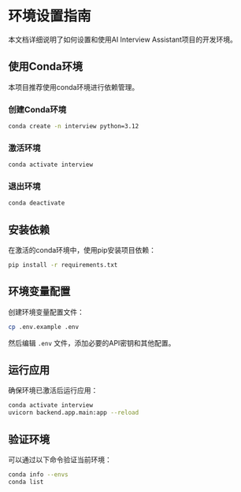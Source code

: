 # 环境设置指南

本文档详细说明了如何设置和使用AI Interview Assistant项目的开发环境。

## 使用Conda环境

本项目推荐使用conda环境进行依赖管理。

### 创建Conda环境

```bash
conda create -n interview python=3.12
```

### 激活环境

```bash
conda activate interview
```

### 退出环境

```bash
conda deactivate
```

## 安装依赖

在激活的conda环境中，使用pip安装项目依赖：

```bash
pip install -r requirements.txt
```

## 环境变量配置

创建环境变量配置文件：

```bash
cp .env.example .env
```

然后编辑 `.env` 文件，添加必要的API密钥和其他配置。

## 运行应用

确保环境已激活后运行应用：

```bash
conda activate interview
uvicorn backend.app.main:app --reload
```

## 验证环境

可以通过以下命令验证当前环境：

```bash
conda info --envs
conda list
```